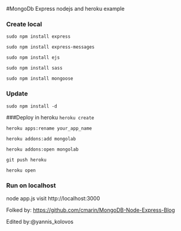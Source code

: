 #MongoDb Express nodejs and heroku example

### Create local 
`sudo npm install express`

`sudo npm install express-messages`

`sudo npm install ejs`

`sudo npm install sass`

`sudo npm install mongoose`


### Update
`sudo npm install -d`

###Deploy in heroku
`heroku create `

`heroku apps:rename your_app_name`

`heroku addons:add mongolab `

`heroku addons:open mongolab`

`git push heroku`

`heroku open`


### Run on localhost
node app.js
visit http://localhost:3000


Folked by: https://github.com/cmarin/MongoDB-Node-Express-Blog

Edited by:@yannis_kolovos